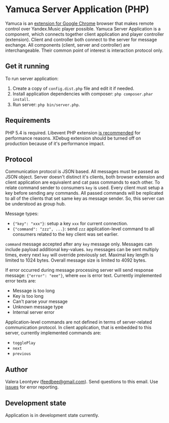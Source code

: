 Yamuca Server Application (PHP)
===============================

Yamuca is an [extension for Google Chrome](https://github.com/feedbee/yamuca-chrome-ext) browser that makes remote control over Yandex.Music player possible. Yamuca Server Application is a component, which connects together client application and player controller (extension). Client and controller both connect to the server for message exchange. All components (client, server and controller) are interchangeable. Their common point of interest is interaction protocol only.

Get it running
--------------

To run server application:

1. Create a copy of `config.dist.php` file and edit it if needed.
2. Install application dependencies with composer: `php composer.phar install`.
3. Run server: `php bin/server.php`.

Requirements
------------

PHP 5.4 is required. Libevent PHP extension [is recommended](http://socketo.me/docs/deploy#libevent) for performance reasons. XDebug extension should be turned off on production because of it's performance impact.

Protocol
--------

Communication protocol is JSON based. All messages must be passed as JSON object. Server doesn't distinct it's clients, both browser extension and client application are equivalent and cat pass commands to each other. To relate command sender to consumers `key` is used. Every client must setup a key before sending any commands. All passed commands will be replicated to all of the clients that set same key as message sender. So, this server can be understood as group hub.

Message types:

- `{"key": "xxx"}`: setup a key `xxx` for current connection.
- `{"command": "zzz", ...}`: send `zzz` application-level command to all consumers related to the key client was set earlier.

`command` message accepted after any `key` message only. Messages can include payload additional key-values. `key` messages can be sent multiply times, every next `key` will override previously set. Maximal key length is limited to 1024 bytes. Overall message size is limited to 4092 bytes.

If error occurred during message processing server will send response message: `{"error": "eee"}`, where `eee` is error text. Currently implemented error texts are:

- Message is too long
- Key is too long
- Can't parse your message
- Unknown message type
- Internal server error

Application-level commands are not defined in terms of server-related communication protocol. In client application, that is embedded to this server, currently implemented commands are:

- `togglePlay`
- `next`
- `previous`

Author
------

Valera Leontyev (feedbee@gmail.com).
Send questions to this email. Use [issues](https://github.com/feedbee/yamuca-server-php/issues) for error reporting.

Development state
-----------------

Application is in development state currently.